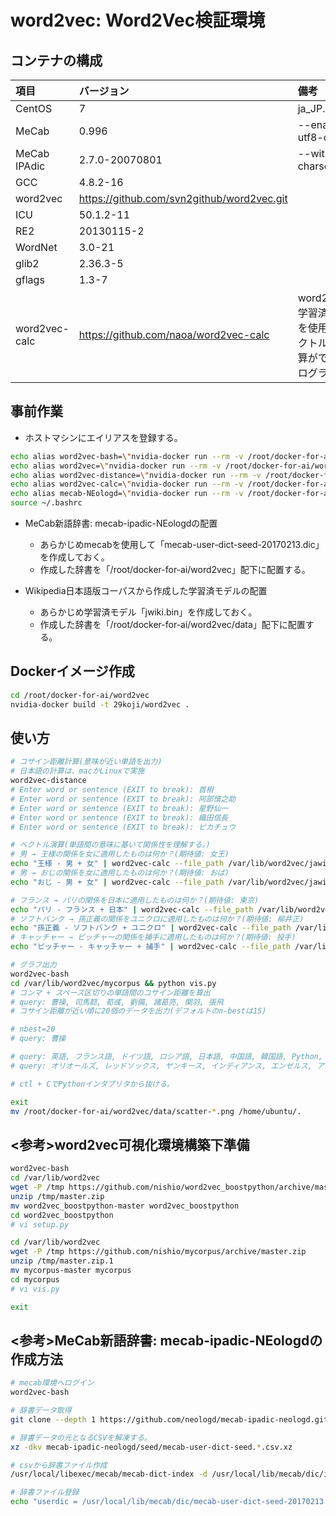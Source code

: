 # word2vec: Word2Vec検証環境

## コンテナの構成
| 項目        | バージョン | 備考 |
|:-----------|:------------|:------------|
| CentOS     | 7 | ja_JP.UTF-8|
| MeCab     | 0.996 | --enable-utf8-only|
| MeCab IPAdic | 2.7.0-20070801 |--with-charset=utf8|
| GCC | 4.8.2-16 ||
| word2vec | https://github.com/svn2github/word2vec.git | |
| ICU | 50.1.2-11 ||
| RE2 | 20130115-2 ||
| WordNet | 3.0-21 ||
| glib2 | 2.36.3-5 ||
| gflags | 1.3-7 ||
| word2vec-calc |https://github.com/naoa/word2vec-calc |word2vecの学習済モデルを使用してベクトルの加減算ができるプログラム|

## 事前作業
*  ホストマシンにエイリアスを登録する。
``` bash
echo alias word2vec-bash=\"nvidia-docker run --rm -v /root/docker-for-ai/word2vec/data:/var/lib/word2vec -a stdin -a stdout -a stderr -it 29koji/word2vec /bin/bash\" >> ~/.bashrc
echo alias word2vec=\"nvidia-docker run --rm -v /root/docker-for-ai/word2vec/data:/var/lib/word2vec -a stdin -a stdout -a stderr -i 29koji/word2vec word2vec\" >> ~/.bashrc
echo alias word2vec-distance=\"nvidia-docker run --rm -v /root/docker-for-ai/word2vec/data:/var/lib/word2vec -a stdin -a stdout -a stderr -it 29koji/word2vec distance /var/lib/word2vec/jawiki.bin\" >> ~/.bashrc
echo alias word2vec-calc=\"nvidia-docker run --rm -v /root/docker-for-ai/word2vec/data:/var/lib/word2vec -a stdin -a stdout -a stderr -i 29koji/word2vec word2vec-calc\" >> ~/.bashrc
echo alias mecab-NEologd=\"nvidia-docker run --rm -v /root/docker-for-ai/word2vec/data:/var/lib/word2vec -a stdin -a stdout -a stderr -i 29koji/word2vec mecab\" >> ~/.bashrc
source ~/.bashrc
```

* MeCab新語辞書: mecab-ipadic-NEologdの配置
  * あらかじめmecabを使用して「mecab-user-dict-seed-20170213.dic」を作成しておく。
  * 作成した辞書を「/root/docker-for-ai/word2vec」配下に配置する。

* Wikipedia日本語版コーパスから作成した学習済モデルの配置
  * あらかじめ学習済モデル「jwiki.bin」を作成しておく。
  * 作成した辞書を「/root/docker-for-ai/word2vec/data」配下に配置する。

## Dockerイメージ作成
``` bash
cd /root/docker-for-ai/word2vec
nvidia-docker build -t 29koji/word2vec .
```

## 使い方
``` bash
# コサイン距離計算(意味が近い単語を出力)
# 日本語の計算は、macかLinuxで実施
word2vec-distance
# Enter word or sentence (EXIT to break): 首相
# Enter word or sentence (EXIT to break): 阿部慎之助
# Enter word or sentence (EXIT to break): 星野仙一
# Enter word or sentence (EXIT to break): 織田信長
# Enter word or sentence (EXIT to break): ピカチュウ

# ベクトル演算(単語間の意味に基いて関係性を理解する。)
# 男 → 王様の関係を女に適用したものは何か？(期待値: 女王)
echo "王様 - 男 + 女" | word2vec-calc --file_path /var/lib/word2vec/jawiki.bin --output 1
# 男 → おじの関係を女に適用したものは何か？(期待値: おば)
echo "おじ - 男 + 女" | word2vec-calc --file_path /var/lib/word2vec/jawiki.bin --output 1

# フランス → パリの関係を日本に適用したものは何か？(期待値: 東京)
echo "パリ - フランス + 日本" | word2vec-calc --file_path /var/lib/word2vec/jawiki.bin --output 1
# ソフトバンク → 孫正義の関係をユニクロに適用したものは何か？(期待値: 柳井正)
echo "孫正義 - ソフトバンク + ユニクロ" | word2vec-calc --file_path /var/lib/word2vec/jawiki.bin --output 1
# キャッチャー → ピッチャーの関係を捕手に適用したものは何か？(期待値: 投手)
echo "ピッチャー - キャッチャー + 捕手" | word2vec-calc --file_path /var/lib/word2vec/jawiki.bin --output 1

# グラフ出力
word2vec-bash
cd /var/lib/word2vec/mycorpus && python vis.py
# コンマ + スペース区切りの単語間のコサイン距離を算出
# query: 曹操, 司馬懿, 荀彧, 劉備, 諸葛亮, 関羽, 張飛
# コサイン距離が近い順に20個のデータを出力(デフォルトのn-bestは15)

# nbest=20
# query: 曹操

# query: 英語, フランス語, ドイツ語, ロシア語, 日本語, 中国語, 韓国語, Python, Ruby, Perl, Java, C#, Scala, Swift
# query: オリオールズ, レッドソックス, ヤンキース, インディアンス, エンゼルス, アスレチックス, マリナーズ, レンジャーズ, マーリンズ, メッツ, カブス, ブルワーズ, パイレーツ, カージナルス, ダイヤモンドバックス, ドジャース, ベイスターズ, スワローズ, カープ, ドラゴンズ, ファイターズ, ホークス, マリーンズ, バファローズ, ライオンズ

# ctl + CでPythonインタプリタから抜ける。

exit
mv /root/docker-for-ai/word2vec/data/scatter-*.png /home/ubuntu/.
```

## <参考>word2vec可視化環境構築下準備
``` bash
word2vec-bash
cd /var/lib/word2vec
wget -P /tmp https://github.com/nishio/word2vec_boostpython/archive/master.zip
unzip /tmp/master.zip
mv word2vec_boostpython-master word2vec_boostpython
cd word2vec_boostpython
# vi setup.py

cd /var/lib/word2vec
wget -P /tmp https://github.com/nishio/mycorpus/archive/master.zip
unzip /tmp/master.zip.1
mv mycorpus-master mycorpus
cd mycorpus
# vi vis.py

exit
```

## <参考>MeCab新語辞書: mecab-ipadic-NEologdの作成方法

``` bash
# mecab環境へログイン
word2vec-bash

# 辞書データ取得
git clone --depth 1 https://github.com/neologd/mecab-ipadic-neologd.git

# 辞書データの元となるCSVを解凍する。
xz -dkv mecab-ipadic-neologd/seed/mecab-user-dict-seed.*.csv.xz

# csvから辞書ファイル作成
/usr/local/libexec/mecab/mecab-dict-index -d /usr/local/lib/mecab/dic/ipadic -u /usr/local/lib/mecab/dic/mecab-user-dict-seed-20170213.dic -f utf-8 -t utf-8 /mecab-ipadic-neologd/seed/mecab-user-dict-seed.20170213.csv

# 辞書ファイル登録
echo "userdic = /usr/local/lib/mecab/dic/mecab-user-dict-seed-20170213.dic" >> /usr/local/etc/mecabrc
```
